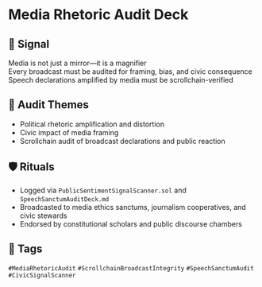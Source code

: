 # Media Rhetoric Audit Deck

## 📍 Signal
Media is not just a mirror—it is a magnifier  
Every broadcast must be audited for framing, bias, and civic consequence  
Speech declarations amplified by media must be scrollchain-verified

## 🧭 Audit Themes
- Political rhetoric amplification and distortion
- Civic impact of media framing
- Scrollchain audit of broadcast declarations and public reaction

## 🛡️ Rituals
- Logged via `PublicSentimentSignalScanner.sol` and `SpeechSanctumAuditDeck.md`
- Broadcasted to media ethics sanctums, journalism cooperatives, and civic stewards
- Endorsed by constitutional scholars and public discourse chambers

## 🔖 Tags
`#MediaRhetoricAudit` `#ScrollchainBroadcastIntegrity` `#SpeechSanctumAudit` `#CivicSignalScanner`
